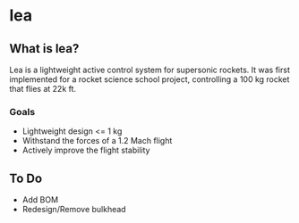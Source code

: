 # lea
## What is lea?
Lea is a lightweight active control system for supersonic rockets. It was first implemented for a rocket science school project, controlling a 100 kg rocket that flies at 22k ft.

### Goals
- Lightweight design <= 1 kg 
- Withstand the forces of a 1.2 Mach flight
- Actively improve the flight stability 

## To Do
- Add BOM
- Redesign/Remove bulkhead
